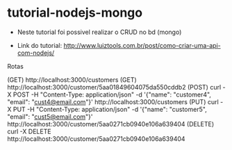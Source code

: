 # tutorial-nodejs-mongo

- Neste tutorial foi possivel realizar o CRUD no bd (mongo)

- Link do tutorial: http://www.luiztools.com.br/post/como-criar-uma-api-com-nodejs/

Rotas

(GET) http://localhost:3000/customers
(GET) http://localhost:3000/customer/5aa01849604075da550cddb2
(POST) curl -X POST -H "Content-Type: application/json" -d '{"name": "customer4", "email": "cust4@email.com"}' http://localhost:3000/customers
(PUT) curl -X PUT -H "Content-Type: application/json" -d '{"name": "customer5", "email": "cust5@email.com"}' http://localhost:3000/customer/5aa0271cb0940e106a639404
(DELETE) curl -X DELETE http://localhost:3000/customer/5aa0271cb0940e106a639404
